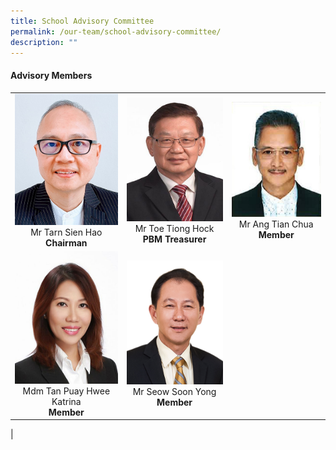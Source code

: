 ```yaml
---
title: School Advisory Committee
permalink: /our-team/school-advisory-committee/
description: ""
---
```

#### Advisory Members

| |||
|:---:|:---:|:---:|
| <img src="/images/SAC/Mr%20Tarn%20Sien%20Hao_Chairman.jpg">	Mr Tarn Sien Hao <br> **Chairman** | <img src="/images/SAC/Mr%20Toe%20Tiong%20Hock_PBM_Treasurer.jpg"> Mr Toe Tiong Hock <br> **PBM Treasurer**| <img src="/images/SAC/Mr%20Ang%20Tian%20Chua_Member.jpg"> Mr Ang Tian Chua <br>**Member** | 
|<img src="/images/SAC/Mdm%20Tan%20Puay%20Hwee%20Katrina_Member.jpg"> Mdm Tan Puay Hwee Katrina <br> **Member**| <img src="/images/SAC/Mr%20Seow%20Soon%20Yong_Member.jpg"> Mr Seow Soon Yong <br> **Member** |
|